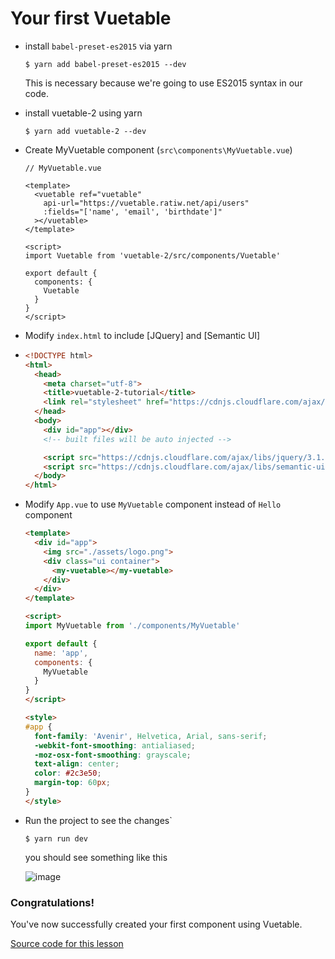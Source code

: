 # Your first Vuetable

* install `babel-preset-es2015` via yarn
  ```shell
  $ yarn add babel-preset-es2015 --dev
  ```

  This is necessary because we're going to use ES2015 syntax in our code.

* install vuetable-2 using yarn

  ```shell
  $ yarn add vuetable-2 --dev
  ```

+ Create MyVuetable component (`src\components\MyVuetable.vue`)

    ```vue
    // MyVuetable.vue

    <template>
      <vuetable ref="vuetable"
        api-url="https://vuetable.ratiw.net/api/users"
        :fields="['name', 'email', 'birthdate']"
      ></vuetable>
    </template>

    <script>
    import Vuetable from 'vuetable-2/src/components/Vuetable'

    export default {
      components: {
        Vuetable
      }
    }
    </script>
    ```

+ Modify `index.html` to include [JQuery] and [Semantic UI]
+
    ```html
    <!DOCTYPE html>
    <html>
      <head>
        <meta charset="utf-8">
        <title>vuetable-2-tutorial</title>
        <link rel="stylesheet" href="https://cdnjs.cloudflare.com/ajax/libs/semantic-ui/2.2.7/semantic.min.css" media="screen" title="no title" charset="utf-8">
      </head>
      <body>
        <div id="app"></div>
        <!-- built files will be auto injected -->

        <script src="https://cdnjs.cloudflare.com/ajax/libs/jquery/3.1.0/jquery.min.js" charset="utf-8"></script>
        <script src="https://cdnjs.cloudflare.com/ajax/libs/semantic-ui/2.2.7/semantic.min.js" charset="utf-8"></script>
      </body>
    </html>
    ```

+ Modify `App.vue` to use `MyVuetable` component instead of `Hello` component

    ```html
    <template>
      <div id="app">
        <img src="./assets/logo.png">
        <div class="ui container">
          <my-vuetable></my-vuetable>
        </div>
      </div>
    </template>

    <script>
    import MyVuetable from './components/MyVuetable'

    export default {
      name: 'app',
      components: {
        MyVuetable
      }
    }
    </script>

    <style>
    #app {
      font-family: 'Avenir', Helvetica, Arial, sans-serif;
      -webkit-font-smoothing: antialiased;
      -moz-osx-font-smoothing: grayscale;
      text-align: center;
      color: #2c3e50;
      margin-top: 60px;
    }
    </style>
    ```

* Run the project to see the changes`
    ```shell
    $ yarn run dev
    ```

    you should see something like this

    ![image](./images/01-1.PNG)

### Congratulations!

You've now successfully created your first component using Vuetable.

[Source code for this lesson](https://github.com/ratiw/vuetable-2-tutorial/tree/lesson-1)
